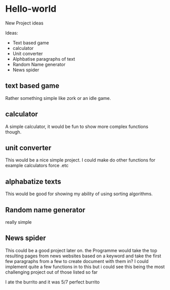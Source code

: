 # Hello-world

New Project ideas
<p>Ideas: </p>
 <ul>
  <li>Text based game</li>
  <li>calculator</li>
  <li>Unit converter</li>
  <li>Alphbatise paragraphs of text</li>
  <li>Random Name generator</li>
  <li>News spider</li>
</ul>

<h2>text based game</h2>
Rather something simple like zork or an idle game.

<h2>calculator</h2>
A simple calculator, it would be fun to show more complex functions though.

<h2>unit converter</h2>
This would be a nice simple project. I could make do other functions for example calculators force .etc

<h2>alphabatize texts</h2>
This would be good for showing my ability of using sorting algorithms.

<h2>Random name generator</h2>
really simple

<h2>News spider</h2>
This could be a good project later on. the Programme would take the top resulting pages from news websites based on a keyword and take the first few paragraphs from a few to create document with them in? I could implement quite a few functions in to this but i could see this being the most challenging project out of those listed so far


I ate the burrito and it was 5/7 perfect burrito
